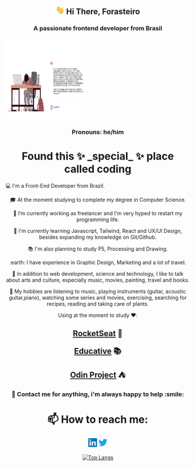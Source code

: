 <h2 align="center">
 <img src="/assets/hello.gif" width="24" height="24"> Hi There, Forasteiro
</h2>

<h3 align="center">
A passionate frontend developer from Brasil
</h3>

<align align="center">
<img alt="Working" title="Desk" src="/assets/Frame1.png" width="220px" height="220" />
</a>

<h3 align="center">Pronouns: he/him</h3>



<h1 align="center">
Found this ✨ _special_ ✨ place called coding 
</h1


💻 I'm a Front-End Developer from Brazil.

🎓 At the moment studying to complete my degree in Computer Science.

🔭 I’m currently working as freelancer and I'm very hyped to restart my programming life.

📖 I'm currently learning Javascript, Tailwind, React and UX/UI Design, besides expanding my knowledge on Git/Github.

📚 I'm also planning to study P5, Processing and Drawing.

:earth: I have experience in Graphic Design, Marketing and a lot of travel.

💬 In addition to web development, science and technology, I like to talk about arts and culture, especially music, movies, painting, travel and books.

🎉 My hobbies are listening to music, playing instruments (guitar, acoustic guitar,piano), watching some series and movies, exercising, searching for recipes, reading and taking care of plants.

Using at the moment to study :heart::
<h2 align="center">

[RocketSeat](https://www.rocketseat.com.br) :rocket:

[Educative](https://educative.com) :books: 

[Odin Project](https://theodinproject.com) :tent:
</h2>
<h3 align="center">
💬 Contact me for anything, i'm always happy to help    :smile:
</h3>
<h1 align="center">
                    📫 How to reach me: 
</h1>



<h3 align="center">
<span >
<img alt="" src="assets/linkedin.svg" width="24x" height="24px"></img>
<img alt="" src="assets/twitter.svg" width="24px" height="24px"/></img>
</span>
</h3>




[![Top Langs](https://github-readme-stats.vercel.app/api/top-langs/?username=fpedruski&layout=compact)](https://github.com/anuraghazra/github-readme-stats)


